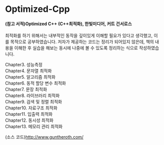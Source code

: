 # Optimized-Cpp

#### (참고 서적)Optimized C++ (C++최적화), 한빛미디어, 커트 건서로스  
최적화를 하기 위해서는 내부적인 동작을 깊이있게 이해할 필요가 있다고 생각했고, 이를 목적으로 공부하였습니다. 저자가 제공하는 코드는 정리가 되어있지 않은데, 책의 내용을 이해한 후 실습을 해보는 동시에 나중에 볼 수 있도록 정리하는 식으로 작성하였습니다. 

Chapter3. 성능측정  
Chapter4. 문자열 최적화  
Chapter5. 알고리즘 최적화  
Chapter6. 동적 할당 변수 최적화  
Chapter7. 문장 최적화  
Chapter8. 라이브러리 최적화  
Chapter9. 검색 및 정렬 최적화  
Chapter10. 자료구조 최적화  
Chapter11. 입출력 최적화  
Chapter12. 동시성 최적화  
Chapter13. 메모리 관리 최적화

(소스 코드)http://www.guntheroth.com/
